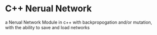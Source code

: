 # C++ Nerual Network
a Nerual Network Module in c++ with backpropogation and/or mutation, with the ability to save and load networks
